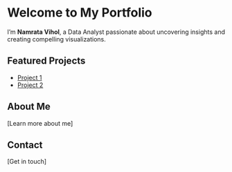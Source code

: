 
# Welcome to My Portfolio

I’m **Namrata Vihol**, a Data Analyst passionate about uncovering insights and creating compelling visualizations.

## Featured Projects
- [Project 1](projects.md)
- [Project 2](projects.md)

## About Me
[Learn more about me]

## Contact
[Get in touch]

